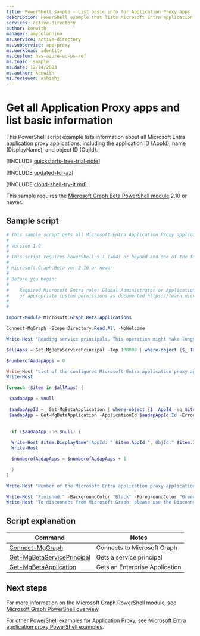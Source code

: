 ```yaml
---
title: PowerShell sample - List basic info for Application Proxy apps
description: PowerShell example that lists Microsoft Entra application proxy applications along with the application ID (AppId), name (DisplayName), and object ID (ObjId).
services: active-directory
author: kenwith
manager: amycolannino
ms.service: active-directory
ms.subservice: app-proxy
ms.workload: identity
ms.custom: has-azure-ad-ps-ref
ms.topic: sample
ms.date: 12/14/2023
ms.author: kenwith
ms.reviewer: ashishj
---
```


# Get all Application Proxy apps and list basic information

This PowerShell script example lists information about all Microsoft Entra application proxy applications, including the application ID (AppId), name (DisplayName), and object ID (ObjId).

[!INCLUDE [quickstarts-free-trial-note](~/../azure-docs-pr/includes/quickstarts-free-trial-note.md)]

[!INCLUDE [updated-for-az](~/../azure-docs-pr/includes/updated-for-az.md)]

[!INCLUDE [cloud-shell-try-it.md](~/../docs/reusable-content/cloud-shell/cloud-shell-try-it.md)]

This sample requires the [Microsoft Graph Beta PowerShell module](/powershell/microsoftgraph/installation) 2.10 or newer.

## Sample script

```powershell
# This sample script gets all Microsoft Entra Application Proxy applications (AppId, Name of the app, ObjID).
#
# Version 1.0
#
# This script requires PowerShell 5.1 (x64) or beyond and one of the following modules:
#
# Microsoft.Graph.Beta ver 2.10 or newer
#
# Before you begin:
#    
#    Required Microsoft Entra role: Global Administrator or Application Administrator or Application Developer 
#    or appropriate custom permissions as documented https://learn.microsoft.com/en-us/azure/active-directory/roles/custom-enterprise-app-permissions
#
# 

Import-Module Microsoft.Graph.Beta.Applications

Connect-MgGraph -Scope Directory.Read.All -NoWelcome

Write-Host "Reading service principals. This operation might take longer..." -BackgroundColor "Black" -ForegroundColor "Green"

$allApps = Get-MgBetaServicePrincipal -Top 100000 | where-object {$_.Tags -Contains "WindowsAzureActiveDirectoryOnPremApp"}

$numberofAadapApps = 0

Write-Host "List of the configured Microsoft Entra application proxy applications"
Write-Host

foreach ($item in $allApps) {

 $aadapApp = $null
 
 $aadapAppId =  Get-MgBetaApplication | where-object {$_.AppId -eq $item.AppId}
 $aadapApp = Get-MgBetaApplication -ApplicationId $aadapAppId.Id -ErrorAction SilentlyContinue -select OnPremisesPublishing | select OnPremisesPublishing -expand OnPremisesPublishing | Format-List -Property InternalUrl, ExternalUrl, AlternateUrl
 

  if ($aadapApp -ne $null) {
   
  Write-Host $item.DisplayName"(AppId: " $item.AppId ", ObjId:" $item.Id")"
  Write-Host

  $numberofAadapApps = $numberofAadapApps + 1      

  }
}

Write-Host "Number of the Microsoft Entra application proxy applications: " $numberofAadapApps

Write-Host "Finished." -BackgroundColor "Black" -ForegroundColor "Green"
Write-Host "To disconnect from Microsoft Graph, please use the Disconnect-MgGraph cmdlet."

```

## Script explanation

| Command | Notes |
|---|---|
|[Connect-MgGraph](/powershell/module/microsoft.graph.authentication/connect-mggraph)| Connects to Microsoft Graph|
|[Get-MgBetaServicePrincipal](/powershell/module/microsoft.graph.applications/get-mgserviceprincipal)| Gets a service principal|
|[Get-MgBetaApplication](/powershell/module/microsoft.graph.beta.applications/get-mgbetaapplication)| Gets an Enterprise Application|

## Next steps

For more information on the Microsoft Graph PowerShell module, see [Microsoft Graph PowerShell overview](/powershell/microsoftgraph/overview).

For other PowerShell examples for Application Proxy, see [Microsoft Entra application proxy PowerShell examples](../application-proxy-powershell-samples.md).
